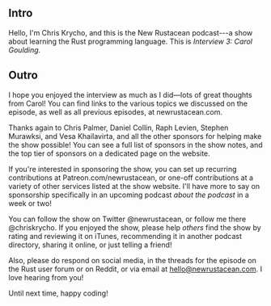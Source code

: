 ## Intro

Hello, I'm Chris Krycho, and this is the New Rustacean podcast---a show about learning the Rust programming language. This is *Interview 3: Carol Goulding.*

## Outro

I hope you enjoyed the interview as much as I did—lots of great thoughts from Carol! You can find links to the various topics we discussed on the episode, as well as all previous episodes, at newrustacean.com.

Thanks again to Chris Palmer, Daniel Collin, Raph Levien, Stephen Murawksi, and Vesa Khailavirta, and all the other sponsors for helping make the show possible! You can see a full list of sponsors in the show notes, and the top tier of sponsors on a dedicated page on the website.

If you're interested in sponsoring the show, you can set up recurring contributions at Patreon.com/newrustacean, or one-off contributions at a variety of other services listed at the show website. I'll have more to say on sponsorship specifically in an upcoming podcast *about the podcast* in a week or two!

You can follow the show on Twitter \@newrustacean, or follow me there \@chriskrycho. If you enjoyed the show, please help *others* find the show by rating and reviewing it on iTunes, recommending it in another podcast directory, sharing it online, or just telling a friend!

Also, please do respond on social media, in the threads for the episode on the Rust user forum or on Reddit, or via email at hello@newrustacean.com. I love hearing from you!

Until next time, happy coding!
